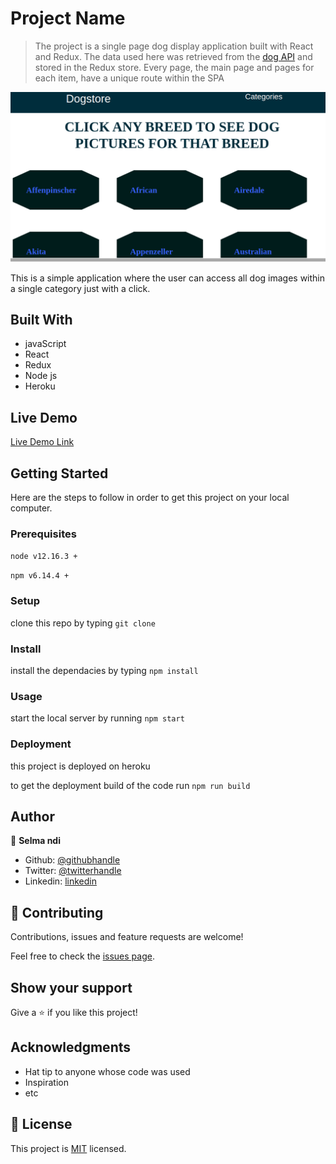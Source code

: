# Project Name

> The project is a single page dog display application built with React and Redux. The data used here was retrieved from the [dog API](https://dog.ceo/dog-api/) and stored in the Redux store. Every page, the main page and pages for each item, have a unique route within the SPA

![screenshot](./dogstore.png)

This is a simple application where the user can access all dog images within a single category just with a click.

## Built With

- javaScript
- React
- Redux
- Node js
- Heroku

## Live Demo

[Live Demo Link](https://dogstorebreed.herokuapp.com/)

## Getting Started

Here are the steps to follow in order to get this project on your local computer.

### Prerequisites

`node v12.16.3 +`

`npm v6.14.4 +`

### Setup

clone this repo by typing `git clone`

### Install

install the dependacies by typing `npm install`

### Usage

start the local server by running `npm start`

### Deployment

this project is deployed on heroku

to get the deployment build of the code run `npm run build`

## Author

👤 **Selma ndi**

- Github: [@githubhandle](https://github.com/Datagirlcmr)
- Twitter: [@twitterhandle](https://twitter.com/SelmaNdi)
- Linkedin: [linkedin](https://www.linkedin.com/in/selma-ndi-datagirl-imba-8976ab32/)

## 🤝 Contributing

Contributions, issues and feature requests are welcome!

Feel free to check the [issues page](issues/).

## Show your support

Give a ⭐️ if you like this project!

## Acknowledgments

- Hat tip to anyone whose code was used
- Inspiration
- etc

## 📝 License

This project is [MIT](lic.url) licensed.
